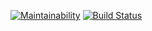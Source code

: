 [![Maintainability](https://api.codeclimate.com/v1/badges/dc3802bf90c353bf8de7/maintainability)](https://codeclimate.com/github/MaksimPerepeliuk/frontend-project-lvl2/maintainability)
[![Build Status](https://travis-ci.org/MaksimPerepeliuk/frontend-project-lvl2.svg?branch=master)](https://travis-ci.org/MaksimPerepeliuk/frontend-project-lvl2)
